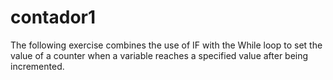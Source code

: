 # contador1
The following exercise combines the use of IF with the While loop to set the value of a counter when a variable reaches a specified value after being incremented.
